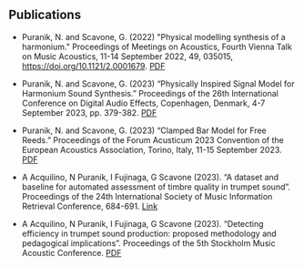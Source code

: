 ## Publications
* Puranik, N. and Scavone, G. (2022) "Physical modelling synthesis of a harmonium." Proceedings of Meetings on Acoustics, Fourth Vienna Talk on Music Acoustics, 11-14 September 2022, 49, 035015, <https://doi.org/10.1121/2.0001679>. [PDF](https://www.music.mcgill.ca/caml/lib/exe/fetch.php?media=publications:puranik_harmonium_poma_2022.pdf)

* Puranik, N. and Scavone, G. (2023) “Physically Inspired Signal Model for Harmonium Sound Synthesis.” Proceedings of the 26th International Conference on Digital Audio Effects, Copenhagen, Denmark, 4-7 September 2023, pp. 379-382. [PDF](https://www.music.mcgill.ca/caml/lib/exe/fetch.php?media=publications:puranik_harmonium_dafx_2023.pdf)

* Puranik, N. and Scavone, G. (2023) “Clamped Bar Model for Free Reeds.” Proceedings of the Forum Acusticum 2023 Convention of the European Acoustics Association, Torino, Italy, 11-15 September 2023. [PDF](https://www.music.mcgill.ca/caml/lib/exe/fetch.php?media=publications:puranik_clampedbar_fa_2023.pdf)

* A Acquilino, N Puranik, I Fujinaga, G Scavone (2023). “A dataset and baseline for automated assessment of timbre quality in trumpet sound”. Proceedings of the 24th International Society of Music Information Retrieval Conference, 684-691. [Link](https://ismir2023program.ismir.net/poster_213.html)

* A Acquilino, N Puranik, I Fujinaga, G Scavone (2023). “Detecting efficiency in trumpet sound production: proposed methodology and pedagogical implications”. Proceedings of the 5th Stockholm Music Acoustic Conference. [PDF](https://www.music.mcgill.ca/caml/lib/exe/fetch.php?media=publications:acquilino_efficiency_smac_2023.pdf)